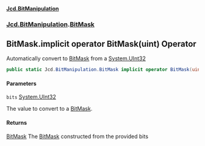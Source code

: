 #### [Jcd.BitManipulation](index 'index')

### [Jcd.BitManipulation](Jcd.BitManipulation 'Jcd.BitManipulation').[BitMask](Jcd.BitManipulation.BitMask 'Jcd.BitManipulation.BitMask')

## BitMask.implicit operator BitMask(uint) Operator

Automatically convert to [BitMask](Jcd.BitManipulation.BitMask 'Jcd.BitManipulation.BitMask') from a [System.UInt32](https://docs.microsoft.com/en-us/dotnet/api/System.UInt32 'System.UInt32')

```csharp
public static Jcd.BitManipulation.BitMask implicit operator BitMask(uint bits);
```

#### Parameters

<a name='Jcd.BitManipulation.BitMask.op_ImplicitJcd.BitManipulation.BitMask(uint).bits'></a>

`bits` [System.UInt32](https://docs.microsoft.com/en-us/dotnet/api/System.UInt32 'System.UInt32')

The value to convert to a [BitMask](Jcd.BitManipulation.BitMask 'Jcd.BitManipulation.BitMask').

#### Returns

[BitMask](Jcd.BitManipulation.BitMask 'Jcd.BitManipulation.BitMask')
The [BitMask](Jcd.BitManipulation.BitMask 'Jcd.BitManipulation.BitMask') constructed from the provided bits